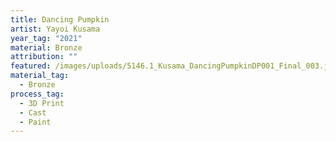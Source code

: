 ```yaml
---
title: Dancing Pumpkin
artist: Yayoi Kusama
year_tag: "2021"
material: Bronze
attribution: ""
featured: /images/uploads/5146.1_Kusama_DancingPumpkinDP001_Final_003.jpeg
material_tag:
  - Bronze
process_tag:
  - 3D Print
  - Cast
  - Paint
---
```

